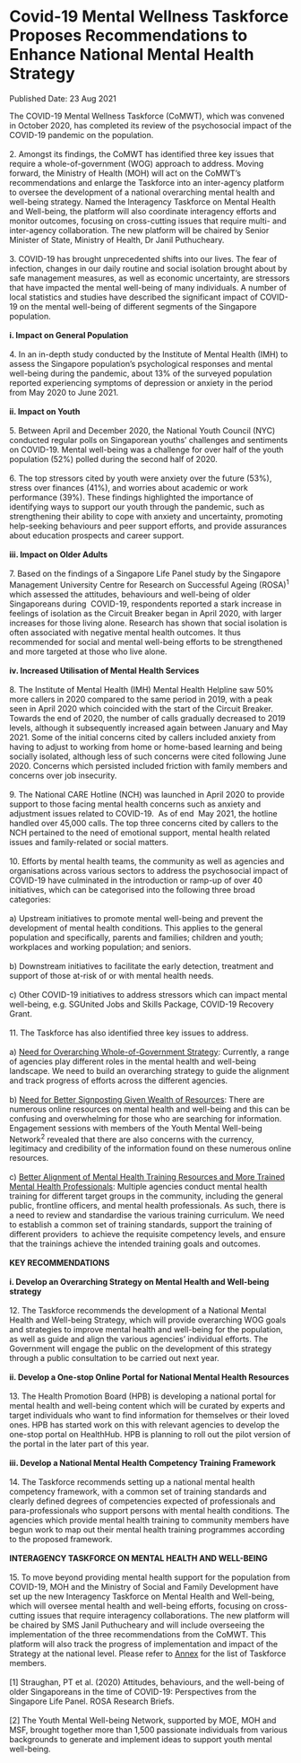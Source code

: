 <html>
    <meta http-equiv="Content-Type" content="text/html; charset=utf-8"/>
    <meta charset="utf-8"/>
    <title>Covid-19 Mental Wellness Taskforce Proposes Recommendations to Enhance National Mental Health Strategy</title>
    <body><h1>Covid-19 Mental Wellness Taskforce Proposes Recommendations to Enhance National Mental Health Strategy</h1>
    <p>Published Date: 23 Aug 2021</p> The COVID-19 Mental Wellness Taskforce (CoMWT), which was convened in October 2020, has completed its review of the psychosocial impact of the COVID-19 pandemic on the population.&nbsp;<br><br>2. Amongst its findings, the CoMWT has identified three key issues that require a whole-of-government (WOG) approach to address. Moving forward, the Ministry of Health (MOH) will act on the CoMWT’s recommendations and enlarge the Taskforce into an inter-agency platform to oversee the development of a national overarching mental health and well-being strategy. Named the Interagency Taskforce on Mental Health and Well-being, the platform will also coordinate interagency efforts and monitor outcomes, focusing on cross-cutting issues that require multi- and inter-agency collaboration. The new platform will be chaired by Senior Minister of State, Ministry of Health, Dr Janil Puthucheary.<br><br>3. COVID-19 has brought unprecedented shifts into our lives. The fear of infection, changes in our daily routine and social isolation brought about by safe management measures, as well as economic uncertainty, are stressors that have impacted the mental well-being of many individuals. A number of local statistics and studies have described the significant impact of COVID-19 on the mental well-being of different segments of the Singapore population.<br><br><strong>i. Impact on General Population<br></strong><br>4. In an in-depth study conducted by the Institute of Mental Health (IMH) to assess the Singapore population’s psychological responses and mental well-being during the pandemic, about 13% of the surveyed population reported experiencing symptoms of depression or anxiety in the period from May 2020 to June 2021.<br><br><strong>ii. Impact on Youth</strong><br><br>5. Between April and December 2020, the National Youth Council (NYC) conducted regular polls on Singaporean youths’ challenges and sentiments on COVID-19. Mental well-being was a challenge for over half of the youth population (52%) polled during the second half of 2020.&nbsp;<br><br>6. The top stressors cited by youth were anxiety over the future (53%), stress over finances (41%), and worries about academic or work performance (39%). These findings highlighted the importance of identifying ways to support our youth through the pandemic, such as strengthening their ability to cope with anxiety and uncertainty, promoting help-seeking behaviours and peer support efforts, and provide assurances about education prospects and career support.<br><br><strong>iii. Impact on Older Adults&nbsp;<br></strong><br>7. Based on the findings of a Singapore Life Panel study by the Singapore Management University Centre for Research on Successful Ageing (ROSA)<sup>1</sup> which assessed the attitudes, behaviours and well-being of older Singaporeans during&nbsp; COVID-19, respondents reported a stark increase in feelings of isolation as the Circuit Breaker began in April 2020, with larger increases for those living alone. Research has shown that social isolation is often associated with negative mental health outcomes. It thus recommended for social and mental well-being efforts to be strengthened and more targeted at those who live alone.<br><br><strong>iv. Increased Utilisation of Mental Health Services</strong><br><br>8. The Institute of Mental Health (IMH) Mental Health Helpline saw 50% more callers in 2020 compared to the same period in 2019, with a peak seen in April 2020 which coincided with the start of the Circuit Breaker. Towards the end of 2020, the number of calls gradually decreased to 2019 levels, although it subsequently increased again between January and May 2021. Some of the initial concerns cited by callers included anxiety from having to adjust to working from home or home-based learning and being socially isolated, although less of such concerns were cited following June 2020. Concerns which persisted included friction with family members and concerns over job insecurity.&nbsp;<br><br>9. The National CARE Hotline (NCH) was launched in April 2020 to provide support to those facing mental health concerns such as anxiety and adjustment issues related to COVID-19.&nbsp; As of end&nbsp; May 2021, the hotline handled over 45,000 calls. The top three concerns cited by callers to the NCH pertained to the need of emotional support, mental health related issues and family-related or social matters.<br><br>10. Efforts by mental health teams, the community as well as agencies and organisations across various sectors to address the psychosocial impact of COVID-19 have culminated in the introduction or ramp-up of over 40 initiatives, which can be categorised into the following three broad categories:&nbsp;<br><br>a) Upstream initiatives to promote mental well-being and prevent the development of mental health conditions. This applies to the general population and specifically, parents and families; children and youth; workplaces and working population; and seniors.<br><br>b) Downstream initiatives to facilitate the early detection, treatment and support of those at-risk of or with mental health needs.&nbsp;<br><br>c) Other COVID-19 initiatives to address stressors which can impact mental well-being, e.g. SGUnited Jobs and Skills Package, COVID-19 Recovery Grant.<br><br>11. The Taskforce has also identified three key issues to address.&nbsp;<br><br>a) <span style="text-decoration: underline;">Need for Overarching Whole-of-Government Strategy</span>: Currently, a range of agencies play different roles in the mental health and well-being landscape. We need to build an overarching strategy to guide the alignment and track progress of efforts across the different agencies.&nbsp;<br><br>b) <span style="text-decoration: underline;">Need for Better Signposting Given Wealth of Resources</span>: There are numerous online resources on mental health and well-being and this can be confusing and overwhelming for those who are searching for information. Engagement sessions with members of the Youth Mental Well-being Network<sup>2</sup> revealed that there are also concerns with the currency, legitimacy and credibility of the information found on these numerous online resources.&nbsp;<br><br>c) <span style="text-decoration: underline;">Better Alignment of Mental Health Training Resources and More Trained Mental Health Professionals</span>: Multiple agencies conduct mental health training for different target groups in the community, including the general public, frontline officers, and mental health professionals. As such, there is a need to review and standardise the various training curriculum. We need to establish a common set of training standards, support the training of different providers&nbsp; to achieve the requisite competency levels, and ensure that the trainings achieve the intended training goals and outcomes.&nbsp;&nbsp;<br><br><strong>KEY RECOMMENDATIONS<br><br>i. Develop an Overarching Strategy on Mental Health and Well-being strategy</strong><br><br>12. The Taskforce recommends the development of a National Mental Health and Well-being Strategy, which will provide overarching WOG goals and strategies to improve mental health and well-being for the population, as well as guide and align the various agencies’ individual efforts. The Government will engage the public on the development of this strategy through a public consultation to be carried out next year.&nbsp;<br><br><strong>ii. Develop a One-stop Online Portal for National Mental Health Resources&nbsp;</strong><br><br>13. The Health Promotion Board (HPB) is developing a national portal for mental health and well-being content which will be curated by experts and target individuals who want to find information for themselves or their loved ones. HPB has started work on this with relevant agencies to develop the one-stop portal on HealthHub. HPB is planning to roll out the pilot version of the portal in the later part of this year.&nbsp;<br><br><strong>iii. Develop a National Mental Health Competency Training Framework&nbsp;</strong><br><br>14. The Taskforce recommends setting up a national mental health competency framework, with a common set of training standards and clearly defined degrees of competencies expected of professionals and para-professionals who support persons with mental health conditions. The agencies which provide mental health training to community members have begun work to map out their mental health training programmes according to the proposed framework.&nbsp;<br><br><strong>INTERAGENCY TASKFORCE ON MENTAL HEALTH AND WELL-BEING</strong><br><br>15. To move beyond providing mental health support for the population from COVID-19, MOH and the Ministry of Social and Family Development have set up the new Interagency Taskforce on Mental Health and Well-being, which will oversee mental health and well-being efforts, focusing on cross-cutting issues that require interagency collaborations. The new platform will be chaired by SMS Janil Puthucheary and will include overseeing the implementation of the three recommendations from the CoMWT. This platform will also track the progress of implementation and impact of the Strategy at the national level. Please refer to <a href="/docs/librariesprovider5/pressroom/press-releases/annex---covid-19-mental-wellness-taskforce.pdf?sfvrsn=8d1471e8_2" title="Annex">Annex</a>&nbsp;for the list of Taskforce members.&nbsp;<br><div><br>[1] Straughan, PT et al. (2020) Attitudes, behaviours, and the well-being of older Singaporeans in the time of COVID-19: Perspectives from the Singapore Life Panel. ROSA Research Briefs.&nbsp;<br><br>[2]&nbsp;The Youth Mental Well-being Network, supported by MOE, MOH and MSF, brought together more than 1,500 passionate individuals from various backgrounds to generate and implement ideas to support youth mental well-being.<br></div></body>
</html>